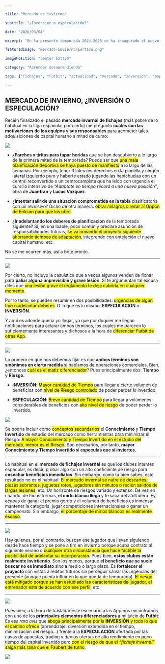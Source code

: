 ```yaml
---

title: "Mercado de invierno"

subtitle: "¿Inversión o especulación?"

date: "2026/03/04"

excerpt: "En la presente temporada 2024-2025 se ha inaugurado el nuevo formato de la Liga de Campeones de la UEFA, ¿acierto o error?"

featuredImage: "mercado-invierno/portada.png"

imagePosition: "center bottom"

category: "Aprender desaprendiendo"

tags: ["fichajes", "Futbit", "actualidad", "mercado", "inversión", "especulación", "formación", "riesgo"]

---
```


## MERCADO DE INVIERNO, ¿INVERSIÓN O ESPECULACIÓN?

Recién finalizado el pasado **mercado invernal de fichajes** (más pobre de lo habitual en la Liga española, por cierto) me pregunto **cuáles son las motivaciones de los equipos y sus responsables** para acometer tales adquisiciones de capital humano a mitad de curso:

<img width={450} src="/blog-images/mercado-invierno/Gi76Sn3WoAAH9g-.jpg" />

- ¿**Parches o tiritas para tapar heridas** que se han descubierto a lo largo de la primera mitad de la temporada? Puede ser que <mark>una mala planificación deportiva se haya puesto de manifiesto</mark> a lo largo de las semanas. Por ejemplo, tener 3 laterales derechos en la plantilla y ningún lateral izquierdo puro y haberte estado jugando las habichuelas con un central reconvertido o un centrocampista que ha leído con urgencia el cursillo intensivo de _“Adáptate en tiempo récord a una nueva posición”_, obra de **Juanfran** y **Lucas Vázquez**.

- ¿**Intentar salir de una situación comprometida en la tabla** clasificatoria con un revulsivo? Dicho de otra manera: <mark>obrar milagros o rezar al Oppon de Erikson para que los obre</mark>.

- ¿**Ir adelantando los deberes de planificación** de la temporada siguiente? Sí, en una loable, poco común y preclara asunción de responsabilidades futuras, <mark>se va armando el proyecto siguiente ahorrando tiempos de adaptación</mark>, integrando con antelación el nuevo capital humano, etc.

No se me ocurren más, así a bote pronto.

---

<img width={450} src="/blog-images/mercado-invierno/Análisis-de-inversión-e1604675812954.jpg" />

Por cierto, no incluyo la casuística que a veces algunos venden de fichar para **paliar alguna imprevisible y grave lesión**. Si te argumentan tal excusa diles que <mark>una lesión grave el reglamento te deja cubrirla en cualquier momento</mark>.

Por lo tanto, se pueden resumir en dos posibilidades: <mark>urgencias de algún tipo o adelantar deberes</mark>. O lo que es lo mismo: **ESPECULACIÓN** o **INVERSIÓN**.

Y aquí es adonde quería yo llegar, ya que por doquier me llegan notificaciones para aclarar ambos términos, los cuales me parecen lo suficientemente interesantes y dichosos a la hora de <mark>diferenciar Futbit de otras App</mark>.

---

<img width={450} src="/blog-images/mercado-invierno/trading-what-is-it.png" />

Lo primero en que nos debemos fijar es que **ambos términos son sinónimos en cierta medida** si hablamos de operaciones comerciales. Bien, ¿entonces <mark>cuál es el matiz diferenciador</mark>? Pues principalmente dos: **Tiempo** y **Riesgo**.

- **INVERSIÓN**: <mark>Mayor cantidad de Tiempo</mark> para llegar a cierto volumen de beneficios con <mark>nivel de Riesgo controlado</mark> de poder perder lo invertido.

- **ESPECULACIÓN**: <mark>Breve cantidad de Tiempo</mark> para llegar a volúmenes considerables de beneficios con <mark>alto nivel de riesgo</mark> de poder perder lo invertido.

<img width={450} src="/blog-images/mercado-invierno/equipos_con_mayor_gasto_en_fichajes_en_el_mercado_de_invierno_1738667778.png" />

Se podría incluir como <mark>conceptos secundarios</mark> el **Conocimiento** y **Tiempo Invertido** de estudio del mercado como herramientas para minimizar el Riesgo: <mark>A mayor Conocimiento y Tiempo Invertido en el estudio del mercado, menor es el Riesgo</mark>. Son necesarios, por tanto, **mayor Conocimiento y Tiempo Invertido si especulas que si inviertes**.

---

Lo habitual en el **mercado de fichajes invernal** es que los clubes intenten especular, es decir, probar algo con un alto coeficiente de riesgo para **cosechar beneficios inmediatos**. Sin embargo, como tú bien sabes, este resultado no es el habitual: <mark>El mercado invernal se nutre de descartes, piezas sobrantes, juguetes rotos, jugadores sin minutos o recién salidos de largas lesiones</mark>, etc. Un horizonte de riesgos variado y extenso. De vez en cuando, de todas formas, **el mirlo blanco llega** y te saca del atolladero. Ey, acabas de ganar el premio gordo y el volumen de beneficios es inmensa: mantener la categoría, jugar competiciones internacionales o ganar un campeonato. Sin embargo, <mark>el porcentaje de mirlos blancos es realmente escaso</mark>.

---

<img width={450} src="/blog-images/mercado-invierno/images.jpg" />

Hay quienes, por el contrario, buscan ese jugador que llevan siguiendo desde hace tiempo y se pone a tiro en invierno porque acaba contrato al siguiente verano o <mark>cualquier otra circunstancia que hace factible la posibilidad de adelantar su incorporación</mark>. Pues bien, **estos clubes están realmente invirtiendo**. Son los menos, porque **el beneficio que se suele buscar no es inmediato** sino a medio o largo plazo. Es **fortalecer el proyecto** con vistas a réditos futuros sin perseguir salvar las urgencias del presente (aunque pueda influir en lo que queda de temporada). <mark>El riesgo está mitigado porque se han estudiado las características del jugador, el entrenador esta de acuerdo con ese perfil</mark>, etc.

---

<img width={450} src="/blog-images/mercado-invierno/dfaubert2-020209.jpg" />

Pues bien, a la hora de trasladar este escenario a las App nos encontramos con uno de los **principales elementos diferenciadores** a mi juicio de **Futbit**: Es esa _rara avis_ que <mark>aboga principalmente por la **INVERSIÓN** y todo lo que el camino ofrece</mark> (aprendizaje, diversión extendida en el tiempo, minimización del riesgo…) frente a la **ESPECULACIÓN** ofertada por las casas de apuestas, trading y demás ofertas de alto rendimiento en poco tiempo del capital invertido pero <mark>con el riesgo de que el _“fichaje invernal”_ salga más rana que el Faubert de turno</mark>.

<img width={450} src="/blog-images/mercado-invierno/hq720.jpg" />